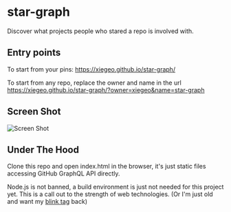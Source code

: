 # star-graph

Discover what projects people who stared a repo is involved with.

## Entry points

To start from your pins: <https://xiegeo.github.io/star-graph/>

To start from any repo, replace the owner and name in the url <https://xiegeo.github.io/star-graph/?owner=xiegeo&name=star-graph>

## Screen Shot

![Screen Shot](example.png)

## Under The Hood

Clone this repo and open index.html in the browser, it's just static files accessing GitHub GraphQL API directly.

Node.js is not banned, a build environment is just not needed for this project yet. This is a call out to the strength of web technologies. (Or I'm just old and want my [blink tag](https://www.google.com/search?q=blink+tag) back)
